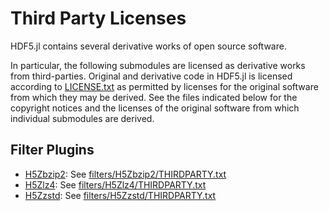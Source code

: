 # Third Party Licenses

HDF5.jl contains several derivative works of open source software.

In particular, the following submodules are licensed as derivative works from third-parties.
Original and derivative code in HDF5.jl is licensed according to [LICENSE.txt](LICENSE.txt)
as permitted by licenses for the original software from which they may be derived.
See the files indicated below for the copyright notices and the licenses of the original
software from which individual submodules are derived.

## Filter Plugins
* [H5Zbzip2](filters/H5Zbzip2/src/H5Zbzip2.jl): See [filters/H5Zbzip2/THIRDPARTY.txt](filters/H5Zbzip2/THIRDPARTY.txt)
* [H5Zlz4](filters/H5Zlz4/src/H5Zlz4.jl): See [filters/H5Zlz4/THIRDPARTY.txt](filters/H5Zlz4/THIRDPARTY.txt)
* [H5Zzstd](filters/H5Zzstd/src/H5Zzstd.jl): See [filters/H5Zzstd/THIRDPARTY.txt](filters/H5Zzstd/THIRDPARTY.txt)
